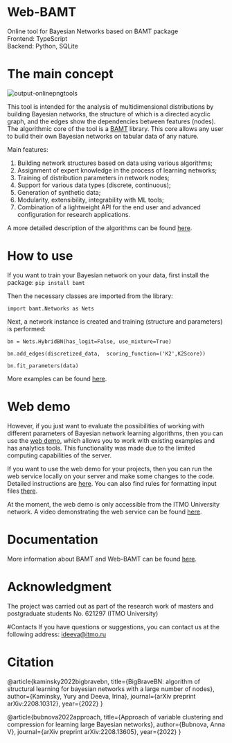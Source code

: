 # Web-BAMT
Online tool for Bayesian Networks based on BAMT package<br>
Frontend: TypeScript <br>
Backend: Python, SQLite <br>

# The main concept
![output-onlinepngtools](https://user-images.githubusercontent.com/6116991/190323306-8a7b5308-b7d8-453e-8532-fd855db3cb9d.png)

This tool is intended for the analysis of multidimensional distributions by building Bayesian networks, the structure of which is a directed acyclic graph, and the edges show the dependencies between features (nodes). The algorithmic core of the tool is a [BAMT](https://github.com/ITMO-NSS-team/BAMT) library. This core allows any user to build their own Bayesian networks on tabular data of any nature.

Main features:
1. Building network structures based on data using various algorithms;
2. Assignment of expert knowledge in the process of learning networks;
3. Training of distribution parameters in network nodes;
4. Support for various data types (discrete, continuous);
5. Generation of synthetic data;
6. Modularity, extensibility, integrability with ML tools;
7. Combination of a lightweight API for the end user and advanced configuration for research applications.

A more detailed description of the algorithms can be found [here](https://github.com/ITMO-NSS-team/Web-BAMT/wiki/About-BAMT-algorithms).

# How to use
If you want to train your Bayesian network on your data, first install the package: `pip install bamt`

Then the necessary classes are imported from the library:

```import bamt.Networks as Nets```

Next, a network instance is created and training (structure and parameters) is performed:


```bn = Nets.HybridBN(has_logit=False, use_mixture=True)```

```bn.add_edges(discretized_data,  scoring_function=('K2',K2Score))```

```bn.fit_parameters(data)```

More examples can be found [here](https://github.com/ITMO-NSS-team/BAMT/tree/master/tutorials).

# Web demo

However, if you just want to evaluate the possibilities of working with different parameters of Bayesian network learning algorithms, then you can use the  [web demo](http://bamt.aim.club/), which allows you to work with existing examples and has analytics tools. This functionality was made due to the limited computing capabilities of the server. 

If you want to use the web demo for your projects, then you can run the web service locally on your server and make some changes to the code. Detailed instructions are [here](https://github.com/ITMO-NSS-team/Web-BAMT/wiki/Local-Setup). You can also find rules for formatting input files [there](https://github.com/ITMO-NSS-team/Web-BAMT/wiki/Local-Setup).

At the moment, the web demo is only accessible from the ITMO University network. A video demonstrating the web service can be found [here](https://youtu.be/2w6dRHlzVzs).



# Documentation
More information about BAMT and Web-BAMT can be found [here](https://github.com/ITMO-NSS-team/Web-BAMT/wiki).

# Acknowledgment
The project was carried out as part of the research work of masters and postgraduate students No. 621297 (ITMO University)

#Contacts
If you have questions or suggestions, you can contact us at the following address: ideeva@itmo.ru

# Citation

@article{kaminsky2022bigbravebn,
  title={BigBraveBN: algorithm of structural learning for bayesian networks with a large number of nodes},
  author={Kaminsky, Yury and Deeva, Irina},
  journal={arXiv preprint arXiv:2208.10312},
  year={2022}
}

@article{bubnova2022approach,
  title={Approach of variable clustering and compression for learning large Bayesian networks},
  author={Bubnova, Anna V},
  journal={arXiv preprint arXiv:2208.13605},
  year={2022}
}




